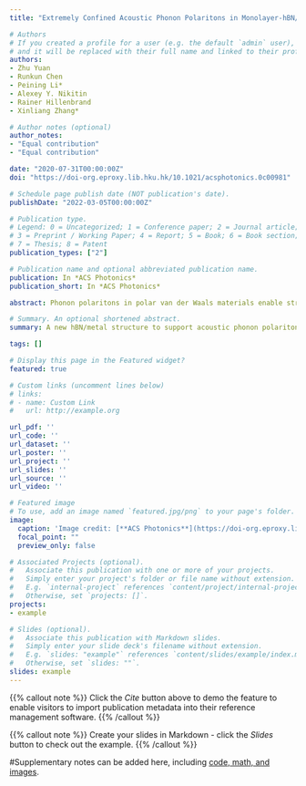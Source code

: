```yaml
---
title: "Extremely Confined Acoustic Phonon Polaritons in Monolayer-hBN/Metal Heterostructures for Strong Light–Matter Interactions"

# Authors
# If you created a profile for a user (e.g. the default `admin` user), write the username (folder name) here 
# and it will be replaced with their full name and linked to their profile.
authors:
- Zhu Yuan
- Runkun Chen
- Peining Li*
- Alexey Y. Nikitin
- Rainer Hillenbrand
- Xinliang Zhang*

# Author notes (optional)
author_notes:
- "Equal contribution"
- "Equal contribution"

date: "2020-07-31T00:00:00Z"
doi: "https://doi-org.eproxy.lib.hku.hk/10.1021/acsphotonics.0c00981"

# Schedule page publish date (NOT publication's date).
publishDate: "2022-03-05T00:00:00Z"

# Publication type.
# Legend: 0 = Uncategorized; 1 = Conference paper; 2 = Journal article;
# 3 = Preprint / Working Paper; 4 = Report; 5 = Book; 6 = Book section;
# 7 = Thesis; 8 = Patent
publication_types: ["2"]

# Publication name and optional abbreviated publication name.
publication: In *ACS Photonics*
publication_short: In *ACS Photonics*

abstract: Phonon polaritons in polar van der Waals materials enable strong electromagnetic-field confinement and enhancement for deeply subwavelength scale light-matter interactions. Here we propose and theoretically study acoustic phonon polaritons (APhPs) supported by a monolayer of hexagonal boron nitride (hBN) located at a few nanometers distance above a metal substrate. Compared to conventional hBN phonon polaritons, APhPs exhibit much larger polariton confinement, stronger near-field enhancement, and slower group velocity, altogether with nearly identical polariton lifetimes. These remarkable properties allow APhP-based nanoresonators to significantly enhance vibrational fingerprints of subnanometer-thick molecule layers, achieving strong coupling between molecular vibrations and APhP modes. Our work demonstrates the great potential of APhPs for exploring strong light–matter interactions at an extremely deep subwavelength-scale.

# Summary. An optional shortened abstract.
summary: A new hBN/metal structure to support acoustic phonon polaritons, with strong confinement and field enhancement.

tags: []

# Display this page in the Featured widget?
featured: true

# Custom links (uncomment lines below)
# links:
# - name: Custom Link
#   url: http://example.org

url_pdf: ''
url_code: ''
url_dataset: ''
url_poster: ''
url_project: ''
url_slides: ''
url_source: ''
url_video: ''

# Featured image
# To use, add an image named `featured.jpg/png` to your page's folder. 
image:
  caption: 'Image credit: [**ACS Photonics**](https://doi-org.eproxy.lib.hku.hk/10.1021/acsphotonics.0c00981)'
  focal_point: ""
  preview_only: false

# Associated Projects (optional).
#   Associate this publication with one or more of your projects.
#   Simply enter your project's folder or file name without extension.
#   E.g. `internal-project` references `content/project/internal-project/index.md`.
#   Otherwise, set `projects: []`.
projects:
- example

# Slides (optional).
#   Associate this publication with Markdown slides.
#   Simply enter your slide deck's filename without extension.
#   E.g. `slides: "example"` references `content/slides/example/index.md`.
#   Otherwise, set `slides: ""`.
slides: example
---
```


{{% callout note %}}
Click the *Cite* button above to demo the feature to enable visitors to import publication metadata into their reference management software.
{{% /callout %}}

{{% callout note %}}
Create your slides in Markdown - click the *Slides* button to check out the example.
{{% /callout %}}

#Supplementary notes can be added here, including [code, math, and images](https://wowchemy.com/docs/writing-markdown-latex/).
